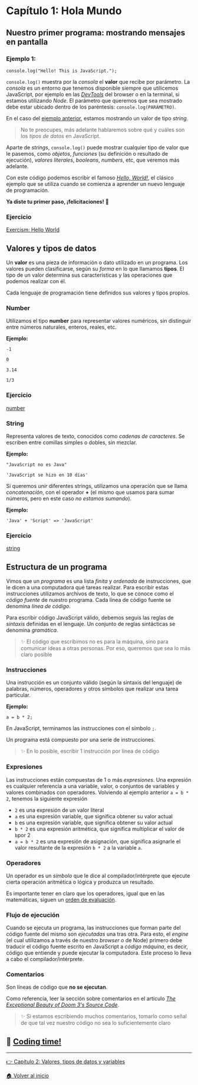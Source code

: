 # Capítulo 1: Hola Mundo

## Nuestro primer programa: mostrando mensajes en pantalla

### Ejemplo 1: 

```
console.log("Hello! This is JavaScript.");
```

`console.log()` muestra por la _consola_ el **valor** que recibe por parámetro. La _consola_ es un entorno que tenemos disponible siempre que utilicemos JavaScript, por ejemplo en las _[DevTools](https://developer.mozilla.org/en-US/docs/Learn/Common_questions/What_are_browser_developer_tools)_ del browser o en la terminal, si estamos utilizando _Node_. El parámetro que queremos que sea mostrado debe estar ubicado dentro de los paréntesis: `console.log(PARÁMETRO)`. 

En el caso del [ejemplo anterior](#ejemplo-1), estamos mostrando un valor de tipo _string_. 

> No te preocupes, más adelante hablaremos sobre qué y cuáles son los *tipos de datos* en JavaScript.

Aparte de _strings_, `console.log()` puede mostrar cualquier tipo de valor que le pasemos, como _objetos_, _funciones_ (su definición o resultado de ejecución), _valores literales_, _booleans_, _numbers_, etc, que veremos más adelante.

Con este código podemos escribir el famoso _[Hello, World!](https://en.wikipedia.org/wiki/%22Hello,_World!%22_program)_, el clásico ejemplo que se utiliza cuando se comienza a aprender un nuevo lenguaje de programación. 

**Ya diste tu primer paso, ¡felicitaciones!** 🚀

### Ejercicio

[Exercism: Hello World](https://exercism.io/my/solutions/b1f98d79300a47bc94be6f8b8a03e14a)

## Valores y tipos de datos

Un **valor** es una pieza de información o dato utilizado en un programa. Los valores pueden clasificarse, según su _forma_ en lo que llamamos **tipos**. El tipo de un valor determina sus características y las operaciones que podemos realizar con él.

Cada lenguaje de programación tiene definidos sus valores y tipos propios.

### Number

Utilizamos el tipo **number** para representar valores numéricos, sin distinguir entre números naturales, enteros, reales, etc.

**Ejemplo:** 

```
-1
```

```
0
```

```
3.14
```

```
1/3
```

### Ejercicio

[number](http://www.asmarterwaytolearn.com/js/3.html)

### String

Representa valores de texto, conocidos como _cadenas de caracteres_. Se escriben entre comillas simples o dobles, sin mezclar.

**Ejemplo:** 

```"JavaScript no es Java"```

```'JavaScript se hizo en 10 días'```

Si queremos _unir_ diferentes strings, utilizamos una operación que se llama _concatenación_, con el operador **+** (el mismo que usamos para sumar números, pero en este caso *no estamos sumando*).

**Ejemplo:** 

```'Java' + 'Script' => 'JavaScript'```

### Ejercicio

[string](http://www.asmarterwaytolearn.com/js/2.html)

## Estructura de un programa

Vimos que un _programa_ es una lista *finita* y *ordenada* de instrucciones, que le dicen a una computadora qué tareas realizar. Para escribir estas instrucciones utilizamos archivos de texto, lo que se conoce como el _código fuente_ de nuestro programa. Cada línea de código fuente se denomina _línea de código_.

Para escribir código JavaScript válido, debemos seguis las reglas de _sintaxis_ definidas en el lenguaje. Un conjunto de reglas sintácticas se denomina _gramática_.

> ✨ El código que escribimos no es para la máquina, sino para comunicar ideas a otras personas. Por eso, queremos que sea lo más claro posible

### Instrucciones

Una instrucción es un conjunto válido (según la sintaxis del lenguaje) de palabras, números, operadores y otros símbolos que realizar una tarea particular.

**Ejemplo:** 

```a = b * 2;```   

En JavaScript, terminamos las instrucciones con el símbolo `;`.   

Un programa está compuesto por una serie de instrucciones.  

> ✨ En lo posible, escribir 1 instrucción por línea de código

### Expresiones

Las instrucciones están compuestas de 1 o más _expresiones_. Una expresión es cualquier referencia a una variable, valor, o conjuntos de variables y valores combinados con operadores. Volviendo al ejemplo anterior `a = b * 2`, tenemos la siguiente expresión

- `2` es una expresión de un valor literal
- `a` es una expresión variable, que significa obtener su valor actual
- `b` es una expresión variable, que significa obtener su valor actual
- `b * 2` es una expresión aritmética, que significa multiplicar el valor de `b`por 2
- `a = b * 2` es una expresión de asignación, que significa asignarle el valor resultante de la expresión `b * 2` a la variable `a`.

### Operadores

Un operador es un _símbolo_ que le dice al compilador/intérprete que ejecute cierta operación aritmética o lógica y produzca un resultado.

Es importante tener en claro que los operadores, igual que en las matemáticas, siguen un [orden de evaluación](https://developer.mozilla.org/en-US/docs/Web/JavaScript/Reference/Operators/Operator_Precedence).

### Flujo de ejecución

Cuando se ejecuta un programa, las instrucciones que forman parte del código fuente del mismo son _ejecutadas_ una tras otra. Para esto, el _engine_ (el cual utilizamos a través de nuestro _browser_ o de Node) primero debe traducir el código fuente escrito en JavaScript a _código máquina_, es decir, código que entiende y puede ejecutar la computadora. Este proceso lo lleva a cabo el compilador/intérprete.

### Comentarios

Son líneas de código que **no se ejecutan**.

Como referencia, leer la sección sobre comentarios en el artículo _[The Exceptional Beauty of Doom 3's Source Code](https://kotaku.com/the-exceptional-beauty-of-doom-3s-source-code-5975610)_.

> ✨ Si estamos escribiendo muchos comentarios, tomarlo como señal de que tal vez nuestro código no sea lo suficientemente claro

## 🚀 [Coding time!](https://github.com/bpesquet/thejsway/blob/master/manuscript/chapter01.md#coding-time)

---

[👉 Capítulo 2: Valores, tipos de datos y variables](https://github.com/undefinedschool/javascript-guide/blob/master/ch2.md) 

[🏠 Volver al inicio](https://github.com/undefinedschool/javascript-guide#contenido)
